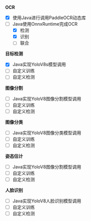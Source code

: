 

**OCR**

- [x] 使用Java进行调用PaddleOCR动态库
- [ ] Java使用OnnxRuntime完成OCR
  - [x] 检测
  - [x] 识别
  - [ ] 联合

**目标检测**

- [x] Java实现YoloV8s模型调用
- [ ] 自定义训练
- [ ] 自定义检测

**图像分割**

- [ ] Java实现YoloV8图像分割模型调用
- [ ] 自定义训练
- [ ] 自定义检测

**图像分类**

- [ ] Java实现YoloV8图像分类模型调用
- [ ] 自定义训练
- [ ] 自定义检测

**姿态估计**

- [ ] Java实现YoloV8图像分割模型调用
- [ ] 自定义训练
- [ ] 自定义检测

**人脸识别**

- [ ] Java实现YoloV8人脸识别模型调用
- [ ] 自定义训练
- [ ] 自定义检测